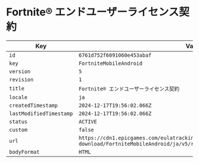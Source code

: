 # Fortnite® エンドユーザーライセンス契約

| Key | Value |
| --- | ----- |
| `id` | `6761d752f6091060e453abaf` |
| `key` | `FortniteMobileAndroid` |
| `version` | `5` |
| `revision` | `1` |
| `title` | `Fortnite® エンドユーザーライセンス契約` |
| `locale` | `ja` |
| `createdTimestamp` | `2024-12-17T19:56:02.066Z` |
| `lastModifiedTimestamp` | `2024-12-17T19:56:02.066Z` |
| `status` | `ACTIVE` |
| `custom` | `false` |
| `url` | `https://cdn1.epicgames.com/eulatracking-download/FortniteMobileAndroid/ja/v5/r1/c41785c36b6d6a2d4cd92593516ce2fe.pdf` |
| `bodyFormat` | `HTML` |
